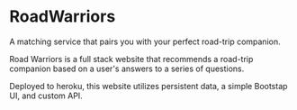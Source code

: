 # RoadWarriors
A matching service that pairs you with your perfect road-trip companion.

Road Warriors is a full stack website that recommends a road-trip companion based on a user's answers to a series of questions.

Deployed to heroku, this website utilizes persistent data, a simple Bootstap UI, and custom API.
